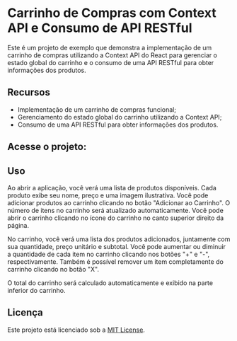 # Carrinho de Compras com Context API e Consumo de API RESTful

Este é um projeto de exemplo que demonstra a implementação de um carrinho de compras utilizando a Context API do React para gerenciar o estado global do carrinho e o consumo de uma API RESTful para obter informações dos produtos.

## Recursos

- Implementação de um carrinho de compras funcional;
- Gerenciamento do estado global do carrinho utilizando a Context API;
- Consumo de uma API RESTful para obter informações dos produtos.

## Acesse o projeto:


## Uso

Ao abrir a aplicação, você verá uma lista de produtos disponíveis. Cada produto exibe seu nome, preço e uma imagem ilustrativa. Você pode adicionar produtos ao carrinho clicando no botão "Adicionar ao Carrinho". O número de itens no carrinho será atualizado automaticamente. Você pode abrir o carrinho clicando no ícone do carrinho no canto superior direito da página.

No carrinho, você verá uma lista dos produtos adicionados, juntamente com sua quantidade, preço unitário e subtotal. Você pode aumentar ou diminuir a quantidade de cada item no carrinho clicando nos botões "+" e "-", respectivamente. Também é possível remover um item completamente do carrinho clicando no botão "X".

O total do carrinho será calculado automaticamente e exibido na parte inferior do carrinho.

## Licença

Este projeto está licenciado sob a [MIT License](LICENSE).